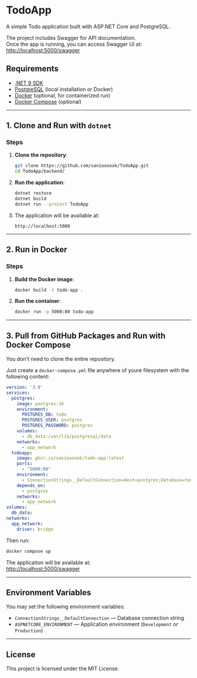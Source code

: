 # TodoApp

A simple Todo application built with ASP.NET Core and PostgreSQL.

The project includes Swagger for API documentation.  
Once the app is running, you can access Swagger UI at:  
[http://localhost:5000/swagger](http://localhost:5000/swagger)

## Requirements

- [.NET 9 SDK](https://dotnet.microsoft.com/en-us/download)
- [PostgreSQL](https://www.postgresql.org/download/) (local installation or Docker)
- [Docker](https://www.docker.com/get-started) (optional, for containerized run)
- [Docker Compose](https://docs.docker.com/compose/) (optional)

---

## 1. Clone and Run with `dotnet`

### Steps

1. **Clone the repository**:
   ```bash
   git clone https://github.com/sanioooook/TodoApp.git
   cd TodoApp/backend/
   ```

2. **Run the application**:
   ```bash
   dotnet restore
   dotnet build
   dotnet run --project TodoApp
   ```

3. The application will be available at:
   ```
   http://localhost:5000
   ```

---

## 2. Run in Docker

### Steps

1. **Build the Docker image**:
   ```bash
   docker build -t todo-app .
   ```
   
2. **Run the container**:
   ```bash
   docker run -p 5000:80 todo-app
   ```

---

## 3. Pull from GitHub Packages and Run with Docker Compose

You don't need to clone the entire repository.

Just create a `docker-compose.yml` file anywhere of youre filesystem with the following content:


```yaml
version: '3.9'
services:
  postgres:
    image: postgres:16
    environment:
      POSTGRES_DB: todo
      POSTGRES_USER: postgres
      POSTGRES_PASSWORD: postgres
    volumes:
      - db_data:/var/lib/postgresql/data
    networks:
      - app_network
  todoapp:
    image: ghcr.io/sanioooook/todo-app:latest
    ports:
      - "5000:80"
    environment:
      - ConnectionStrings__DefaultConnection=Host=postgres;Database=todo;Username=postgres;Password=postgres
    depends_on:
      - postgres
    networks:
      - app_network
volumes:
  db_data:
networks:
  app_network:
    driver: bridge
```

Then run:
```bash
docker compose up
```

The application will be available at:  
[http://localhost:5000/swagger](http://localhost:5000/swagger)

---

## Environment Variables

You may set the following environment variables:

- `ConnectionStrings__DefaultConnection` — Database connection string
- `ASPNETCORE_ENVIRONMENT` — Application environment (`Development` or `Production`)

---

## License

This project is licensed under the MIT License.
